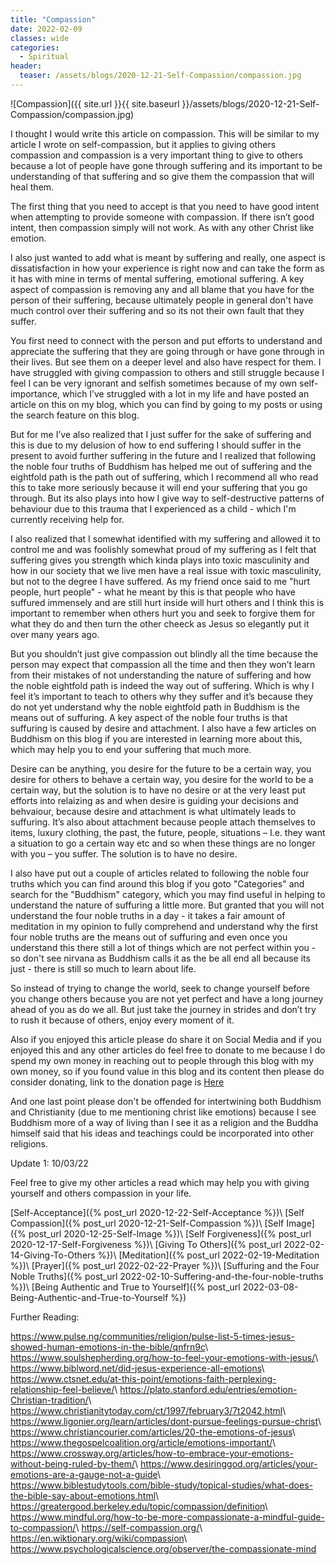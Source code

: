 ```yaml
---
title: "Compassion"
date: 2022-02-09
classes: wide
categories:
  - Spiritual 
header:
  teaser: /assets/blogs/2020-12-21-Self-Compassion/compassion.jpg
---
```


![Compassion]({{ site.url }}{{ site.baseurl }}/assets/blogs/2020-12-21-Self-Compassion/compassion.jpg)

I thought I would write this article on compassion. This will be similar to my article I wrote on self-compassion, but it applies to giving others compassion and compassion is a very important thing to give to others because a lot of people have gone through suffering and its important to be understanding of that suffering and so give them the compassion that will heal them.

The first thing that you need to accept is that you need to have good intent when attempting to provide someone with compassion. If there isn’t good intent, then compassion simply will not work. As with any other Christ like emotion.

I also just wanted to add what is meant by suffering and really, one aspect is dissatisfaction in how your experience is right now and can take the form as it has with mine in terms of mental suffering, emotional suffering. A key aspect of compassion is removing any and all blame that you have for the person of their suffering, because ultimately people in general don't have much control over their suffering and so its not their own fault that they suffer.

You first need to connect with the person and put efforts to understand and appreciate the suffering that they are going through or have gone through in their lives. But see them on a deeper level and also have respect for them. I have struggled with giving compassion to others and still struggle because I feel I can be very ignorant and selfish sometimes because of my own self-importance, which I’ve struggled with a lot in my life and have posted an article on this on my blog, which you can find by going to my posts or using the search feature on this blog.

But for me I’ve also realized that I just suffer for the sake of suffering and this is due to my delusion of how to end suffering I should suffer in the present to avoid further suffering in the future and I realized that following the noble four truths of Buddhism has helped me out of suffering and the eightfold path is the path out of suffering, which I recommend all who read this to take more seriously because it will end your suffering that you go through. But its also plays into how I give way to self-destructive patterns of behaviour due to this trauma that I experienced as a child - which I'm currently receiving help for.

I also realized that I somewhat identified with my suffering and allowed it to control me and was foolishly somewhat proud of my suffering as I felt that suffering gives you strength which kinda plays into toxic masculinity and how in our society that we live men have a real issue with toxic masculinity, but not to the degree I have suffered. As my friend once said to me "hurt people, hurt people" - what he meant by this is that people who have suffured immensely and are still hurt inside will hurt others and I think this is important to remember when others hurt you and seek to forgive them for what they do and then turn the other cheeck as Jesus so elegantly put it over many years ago.

But you shouldn’t just give compassion out blindly all the time because the person may expect that compassion all the time and then they won’t learn from their mistakes of not understanding the nature of suffering and how the noble eightfold path is indeed the way out of suffering. Which is why I feel it’s important to teach to others why they suffer and it’s because they do not yet understand why the noble eightfold path in Buddhism is the means out of suffuring. A key aspect of the noble four truths is that suffuring is caused by desire and attachment. I also have a few articles on Buddhism on this blog if you are interested in learning more about this, which may help you to end your suffering that much more.

Desire can be anything, you desire for the future to be a certain way, you desire for others to behave a certain way, you desire for the world to be a certain way, but the solution is to have no desire or at the very least put efforts into relaizing as and when desire is guiding your decisions and behvaiour, because desire and attachment is what ultimately leads to suffuring. It’s also about attachment because people attach themselves to items, luxury clothing, the past, the future, people, situations – I.e. they want a situation to go a certain way etc and so when these things are no longer with you – you suffer. The solution is to have no desire.

I also have put out a couple of articles related to following the noble four truths which you can find around this blog if you goto "Categories" and search for the "Buddhism" category, which you may find useful in helping to understand the nature of suffuring a little more. But granted that you will not understand the four noble truths in a day - it takes a fair amount of meditation in my opinion to fully comprehend and understand why the first four noble truths are the means out of suffuring and even once you understand this there still a lot of things which are not perfect within you - so don't see nirvana as Buddhism calls it as the be all end all because its just - there is still so much to learn about life.

So instead of trying to change the world, seek to change yourself before you change others because you are not yet perfect and have a long journey ahead of you as do we all. But just take the journey in strides and don’t try to rush it because of others, enjoy every moment of it.

Also if you enjoyed this article please do share it on Social Media and if you enjoyed this and any other articles do feel free to donate to me because I do spend my own money in reaching out to people through this blog with my own money, so if you found value in this blog and its content then please do consider donating, link to the donation page is [Here](https://lovehumanity.github.io/Donate)

And one last point please don't be offended for intertwining both Buddhism and Christianity (due to me mentioning christ like emotions) because I see Buddhism more of a way of living than I see it as a religion and the Buddha himself said that his ideas and teachings could be incorporated into other religions.

Update 1: 10/03/22 

Feel free to give my other articles a read which may help you with giving yourself and others compassion in your life.

[Self-Acceptance]({% post_url 2020-12-22-Self-Acceptance %})\\
[Self Compassion]({% post_url 2020-12-21-Self-Compassion %})\\
[Self Image]({% post_url 2020-12-25-Self-Image %})\\
[Self Forgiveness]({% post_url 2020-12-17-Self-Forgiveness %})\\
[Giving To Others]({% post_url 2022-02-14-Giving-To-Others %})\\
[Meditation]({% post_url 2022-02-19-Meditation %})\\
[Prayer]({% post_url 2022-02-22-Prayer %})\\
[Suffuring and the Four Noble Truths]({% post_url 2022-02-10-Suffering-and-the-four-noble-truths %})\\
[Being Authentic and True to Yourself]({% post_url 2022-03-08-Being-Authentic-and-True-to-Yourself %})


Further Reading:

<https://www.pulse.ng/communities/religion/pulse-list-5-times-jesus-showed-human-emotions-in-the-bible/qnfrn9c>\\
<https://www.soulshepherding.org/how-to-feel-your-emotions-with-jesus/>\\
<https://www.biblword.net/did-jesus-experience-all-emotions>\\
<https://www.ctsnet.edu/at-this-point/emotions-faith-perplexing-relationship-feel-believe/>\\
<https://plato.stanford.edu/entries/emotion-Christian-tradition/>\\
<https://www.christianitytoday.com/ct/1997/february3/7t2042.html>\\
<https://www.ligonier.org/learn/articles/dont-pursue-feelings-pursue-christ>\\
<https://www.christiancourier.com/articles/20-the-emotions-of-jesus>\\
<https://www.thegospelcoalition.org/article/emotions-important/>\\
<https://www.crossway.org/articles/how-to-embrace-your-emotions-without-being-ruled-by-them/>\\
<https://www.desiringgod.org/articles/your-emotions-are-a-gauge-not-a-guide>\\
<https://www.biblestudytools.com/bible-study/topical-studies/what-does-the-bible-say-about-emotions.html>\\
<https://greatergood.berkeley.edu/topic/compassion/definition>\\
<https://www.mindful.org/how-to-be-more-compassionate-a-mindful-guide-to-compassion/>\\
<https://self-compassion.org/>\\
<https://en.wiktionary.org/wiki/compassion>\\
<https://www.psychologicalscience.org/observer/the-compassionate-mind>
